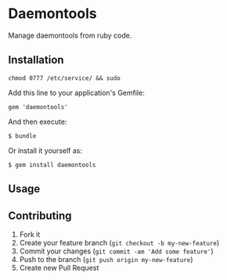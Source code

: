 # Daemontools

Manage daemontools from ruby code. 

## Installation

    chmod 0777 /etc/service/ && sudo

Add this line to your application's Gemfile:

    gem 'daemontools'

And then execute:

    $ bundle

Or install it yourself as:

    $ gem install daemontools

## Usage

    

## Contributing

1. Fork it
2. Create your feature branch (`git checkout -b my-new-feature`)
3. Commit your changes (`git commit -am 'Add some feature'`)
4. Push to the branch (`git push origin my-new-feature`)
5. Create new Pull Request
